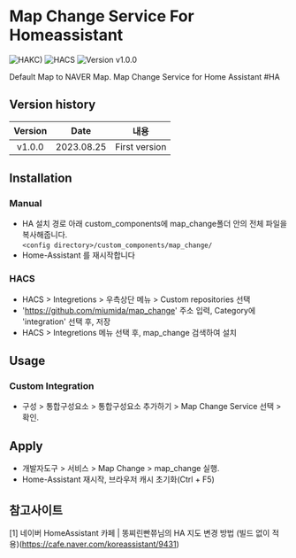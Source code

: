 # Map Change Service For Homeassistant

![HAKC)][hakc-shield]
![HACS][hacs-shield]
![Version v1.0.0][version-shield]

Default Map to NAVER Map. Map Change Service for Home Assistant #HA

## Version history
| Version | Date        | 내용              |
| :-----: | :---------: | ----------------------- |
| v1.0.0    | 2023.08.25  | First version  |


## Installation
### Manual
- HA 설치 경로 아래 custom_components에 map_change폴더 안의 전체 파일을 복사해줍니다.<br>
  `<config directory>/custom_components/map_change/`<br>
- Home-Assistant 를 재시작합니다<br>
### HACS
- HACS > Integretions > 우측상단 메뉴 > Custom repositories 선택
- 'https://github.com/miumida/map_change' 주소 입력, Category에 'integration' 선택 후, 저장
- HACS > Integretions 메뉴 선택 후, map_change 검색하여 설치


## Usage
### Custom Integration
- 구성 > 통합구성요소 > 통합구성요소 추가하기 > Map Change Service 선택 > 확인.



## Apply
- 개발자도구 > 서비스 > Map Change > map_change 실행.
- Home-Assistant 재시작, 브라우저 캐시 초기화(Ctrl + F5)


## 참고사이트
[1] 네이버 HomeAssistant 카페 | 똥찌린빤쮸님의 HA 지도 변경 방법 (빌드 없이 적용)(<https://cafe.naver.com/koreassistant/9431>)<br>

[version-shield]: https://img.shields.io/badge/version-v1.0.0-orange.svg
[hakc-shield]: https://img.shields.io/badge/HAKC-Enjoy-blue.svg
[hacs-shield]: https://img.shields.io/badge/HACS-Custom-red.svg
